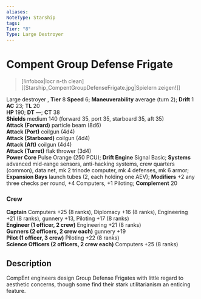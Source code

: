 ```yaml
---
aliases: 
NoteType: Starship
tags: 
Tier: "8"
Type: Large Destroyer
---
```


# Compent Group Defense Frigate

> [!infobox|locr n-th clean]
>  [[Starship_CompentGroupDefenseFrigate.jpg|Spielern zeigen!]]
> 
Large destroyer , **Tier** 8
**Speed** 6; **Maneuverability** average (turn 2); **Drift** 1  
**AC** 23; **TL** 20  
**HP** 190; **DT** —; **CT** 38  
**Shields** medium 140 (forward 35, port 35, starboard 35, aft 35)  
**Attack (Forward)** particle beam (8d6)  
**Attack (Port)** coilgun (4d4)  
**Attack (Starboard)** coilgun (4d4)  
**Attack (Aft)** coilgun (4d4)  
**Attack (Turret)** flak thrower (3d4)  
**Power Core** Pulse Orange (250 PCU); **Drift Engine** Signal Basic; **Systems** advanced mid-range sensors, anti-hacking systems, crew quarters (common), data net, mk 2 trinode computer, mk 4 defenses, mk 6 armor; **Expansion Bays** launch tubes (2, each holding one AEV); **Modifiers** +2 any three checks per round, +4 Computers, +1 Piloting; **Complement** 20

### Crew

**Captain** Computers +25 (8 ranks), Diplomacy +16 (8 ranks), Engineering +21 (8 ranks), gunnery +13, Piloting +17 (8 ranks)  
**Engineer (1 officer, 2 crew)** Engineering +21 (8 ranks)  
**Gunners (2 officers, 2 crew each)** gunnery +19  
**Pilot (1 officer, 3 crew)** Piloting +22 (8 ranks)  
**Science Officers (2 officers, 2 crew each)** Computers +25 (8 ranks)

## Description

CompEnt engineers design Group Defense Frigates with little regard to aesthetic concerns, though some find their stark utilitarianism an enticing feature.
